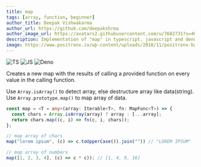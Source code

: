 ```yaml
---
title: map
tags: [array, function, beginner]
author_title: Deepak Vishwakarma
author_url: https://github.com/deepakshrma
author_image_url: https://avatars2.githubusercontent.com/u/7682731?s=400
description: Implementation of "map" in typescript, javascript and deno.
image: https://www.positronx.io/wp-content/uploads/2018/11/positronx-banner-1152-1.jpg
---
```


![TS](https://img.shields.io/badge/supports-typescript-blue.svg?style=flat-square)
![JS](https://img.shields.io/badge/supports-javascript-yellow.svg?style=flat-square)
![Deno](https://img.shields.io/badge/supports-deno-green.svg?style=flat-square)

Creates a new map with the results of calling a provided function on every value in the calling function.

Use `Array.isArray()` to detect array, else destructure array like data(string).
Use `Array.prototype.map()` to map array of data.

```ts title="typescript"
const map = <T = any>(array: Iterable<T>, fn: MapFunc<T>) => {
  const chars = Array.isArray(array) ? array : [...array];
  return chars.map((c, i) => fn(c, i, chars));
};
```

```ts title="typescript"
// map array of chars
map("lorem ipsum", (c) => c.toUpperCase()).join("")) // "LOREM IPSUM"

// map array of numbers
map([1, 2, 3, 4], (c) => c * c)); // [1, 4, 9, 16]
```
